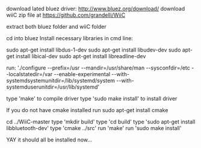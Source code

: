 
download lated bluez driver: http://www.bluez.org/download/
download wiiC zip file at https://github.com/grandelli/WiiC

extract both bluez folder and wiiC folder

cd into bluez
Install necessary libraries in cmd line:

sudo apt-get install libdus-1-dev
sudo apt-get install libudev-dev
sudo apt-get install libical-dev
sudo apt-get install libreadline-dev

run:
'./configure --prefix=/usr --mandir=/usr/share/man --sysconfdir=/etc --localstatedir=/var --enable-experimental --with-systemdsystemunitdir=/lib/systemd/system --with-systemduserunitdir=/usr/lib/systemd'

type 'make' to compile driver
type 'sudo make install' to install driver

If you do not have cmake installed run 
	sudo apt-get install cmake

cd ../WiiC-master
type 'mkdir build'
type 'cd build'
type 'sudo apt-get install libbluetooth-dev'
type 'cmake ../src'
run 'make'
run 'sudo make install'

YAY it should all be installed now...
